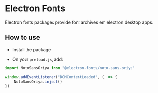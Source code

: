 # Electron Fonts

Electron fonts packages provide font archives em electron desktop apps.

## How to use

* Install the package

* On your `preload.js`, add:

```ts
import NotoSansOriya from "@electron-fonts/noto-sans-oriya"

window.addEventListener("DOMContentLoaded", () => {
    NotoSansOriya.inject()
})
```